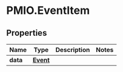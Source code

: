 # PMIO.EventItem

## Properties
Name | Type | Description | Notes
------------ | ------------- | ------------- | -------------
**data** | [**Event**](Event.md) |  | 


